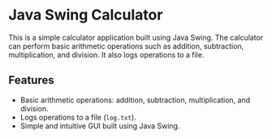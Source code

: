 # Java Swing Calculator

This is a simple calculator application built using Java Swing. The calculator can perform basic arithmetic operations such as addition, subtraction, multiplication, and division. It also logs operations to a file.

## Features

- Basic arithmetic operations: addition, subtraction, multiplication, and division.
- Logs operations to a file (`log.txt`).
- Simple and intuitive GUI built using Java Swing.
